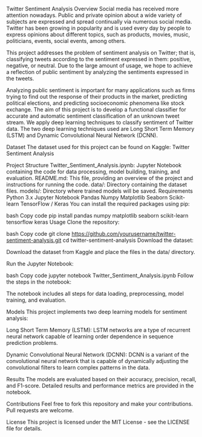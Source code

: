 Twitter Sentiment Analysis
Overview
Social media has received more attention nowadays. Public and private opinion about a wide variety of subjects are expressed and spread continually via numerous social media. Twitter has been growing in popularity and is used every day by people to express opinions about different topics, such as products, movies, music, politicians, events, social events, among others.

This project addresses the problem of sentiment analysis on Twitter; that is, classifying tweets according to the sentiment expressed in them: positive, negative, or neutral. Due to the large amount of usage, we hope to achieve a reflection of public sentiment by analyzing the sentiments expressed in the tweets.

Analyzing public sentiment is important for many applications such as firms trying to find out the response of their products in the market, predicting political elections, and predicting socioeconomic phenomena like stock exchange. The aim of this project is to develop a functional classifier for accurate and automatic sentiment classification of an unknown tweet stream. We apply deep learning techniques to classify sentiment of Twitter data. The two deep learning techniques used are Long Short Term Memory (LSTM) and Dynamic Convolutional Neural Network (DCNN).

Dataset
The dataset used for this project can be found on Kaggle: Twitter Sentiment Analysis

Project Structure
Twitter_Sentiment_Analysis.ipynb: Jupyter Notebook containing the code for data processing, model building, training, and evaluation.
README.md: This file, providing an overview of the project and instructions for running the code.
data/: Directory containing the dataset files.
models/: Directory where trained models will be saved.
Requirements
Python 3.x
Jupyter Notebook
Pandas
Numpy
Matplotlib
Seaborn
Scikit-learn
TensorFlow / Keras
You can install the required packages using pip:

bash
Copy code
pip install pandas numpy matplotlib seaborn scikit-learn tensorflow keras
Usage
Clone the repository:

bash
Copy code
git clone https://github.com/yourusername/twitter-sentiment-analysis.git
cd twitter-sentiment-analysis
Download the dataset:

Download the dataset from Kaggle and place the files in the data/ directory.

Run the Jupyter Notebook:

bash
Copy code
jupyter notebook Twitter_Sentiment_Analysis.ipynb
Follow the steps in the notebook:

The notebook includes all steps for data loading, preprocessing, model training, and evaluation.

Models
This project implements two deep learning models for sentiment analysis:

Long Short Term Memory (LSTM):
LSTM networks are a type of recurrent neural network capable of learning order dependence in sequence prediction problems.

Dynamic Convolutional Neural Network (DCNN):
DCNN is a variant of the convolutional neural network that is capable of dynamically adjusting the convolutional filters to learn complex patterns in the data.

Results
The models are evaluated based on their accuracy, precision, recall, and F1-score. Detailed results and performance metrics are provided in the notebook.

Contributions
Feel free to fork this repository and make your contributions. Pull requests are welcome.

License
This project is licensed under the MIT License - see the LICENSE file for details.
